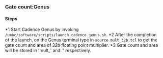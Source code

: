 ### Gate count:Genus
#### Steps
*1 Start Cadence Genus by invoking `/umbc/software/scripts/launch_cadence_genus.sh`.
*2 After the completion of the launch, on the Genus terminal type in `source mult_32b.tcl` to get the gate count and area of 32b floating point multiplier.
*3 Gate count and area will be stored in 'mult_' and '' respectively.
